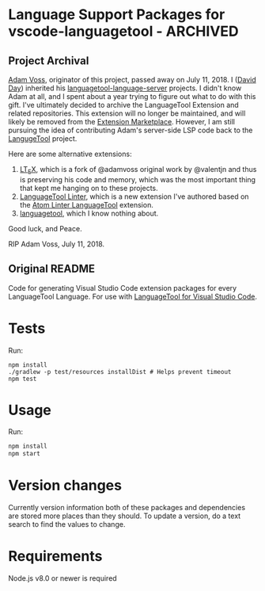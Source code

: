 # Language Support Packages for vscode-languagetool - ARCHIVED

## Project Archival

[Adam Voss](https://github.com/adamvoss), originator of this project, passed away on July 11, 2018. I ([David Day](https://github.com/davidlday)) inherited his [languagetool-language-server](https://github.com/languagetool-language-server) projects. I didn't know Adam at all, and I spent about a year trying to figure out what to do with this gift. I've ultimately decided to archive the LanguageTool Extension and related repositories. This extension will no longer be maintained, and will likely be removed from the [Extension Marketplace](https://marketplace.visualstudio.com/). However, I am still pursuing the idea of contributing Adam's server-side LSP code back to the [LangugeTool](https://github.com/languagetool-org/languagetool) project.

Here are some alternative extensions:

1. [LT<sub>E</sub>X](https://github.com/valentjn/vscode-ltex), which is a fork of @adamvoss original work by @valentjn and thus is preserving his code and memory, which was the most important thing that kept me hanging on to these projects.
1. [LanguageTool Linter](), which is a new extension I've authored based on the [Atom Linter LanguageTool]() extension.
1. [languagetool](https://marketplace.visualstudio.com/items?itemName=raymondcamden.languagetool), which I know nothing about.

Good luck, and Peace.

RIP Adam Voss, July 11, 2018.

## Original README

Code for generating Visual Studio Code extension packages for every LanguageTool Language.  For use with [LanguageTool for Visual Studio Code](https://github.com/adamvoss/vscode-languagetool).

# Tests

Run:

```
npm install
./gradlew -p test/resources installDist # Helps prevent timeout
npm test
```

# Usage

Run:
```sh
npm install
npm start
```

# Version changes

Currently version information both of these packages and dependencies are stored more places than they should.  To update a version, do a text search to find the values to change.

# Requirements

Node.js v8.0 or newer is required
